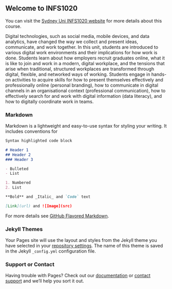 ## Welcome to INFS1020 ## 

You can visit the [Sydney Uni INFS1020 website](https://www.sydney.edu.au/courses/units-of-study/2021/infs/infs1020.html) for more details about this course.

Digital technologies, such as social media, mobile devices, and data analytics, have changed the way we collect and present ideas, communicate, and work together. In this unit, students are introduced to various digital work environments and their implications for how work is done. Students learn about how employers recruit graduates online, what it is like to join and work in a modern, digital workplace, and the tensions that arise when traditional, structured workplaces are transformed through digital, flexible, and networked ways of working. Students engage in hands-on activities to acquire skills for how to present themselves effectively and professionally online (personal branding), how to communicate in digital channels in an organisational context (professional communication), how to effectively search for and work with digital information (data literacy), and how to digitally coordinate work in teams.

### Markdown

Markdown is a lightweight and easy-to-use syntax for styling your writing. It includes conventions for

```markdown
Syntax highlighted code block

# Header 1
## Header 2
### Header 3

- Bulleted
- List

1. Numbered
2. List

**Bold** and _Italic_ and `Code` text

[Link](url) and ![Image](src)
```

For more details see [GitHub Flavored Markdown](https://guides.github.com/features/mastering-markdown/).

### Jekyll Themes

Your Pages site will use the layout and styles from the Jekyll theme you have selected in your [repository settings](https://github.com/ilkercin/infs1020/settings/pages). The name of this theme is saved in the Jekyll `_config.yml` configuration file.

### Support or Contact

Having trouble with Pages? Check out our [documentation](https://docs.github.com/categories/github-pages-basics/) or [contact support](https://support.github.com/contact) and we’ll help you sort it out.
